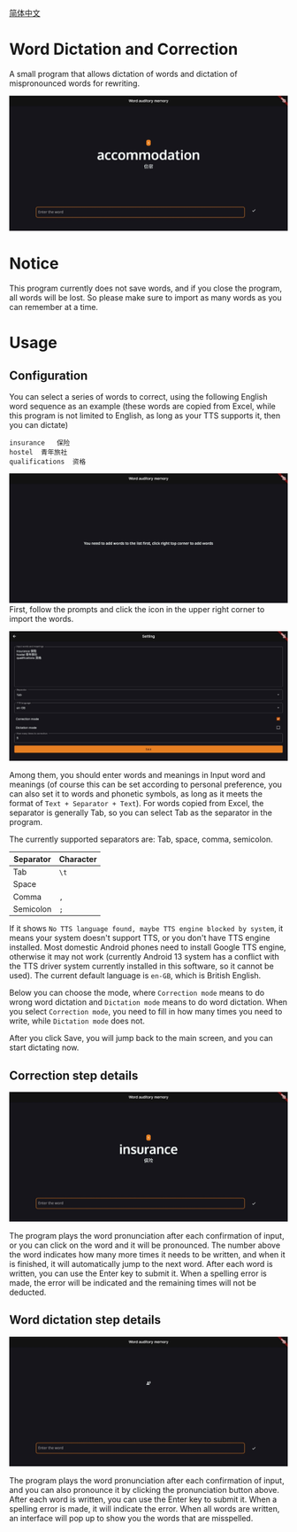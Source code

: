 [简体中文](docs/Readme_zh-cn.md)
# Word Dictation and Correction

A small program that allows dictation of words and dictation of mispronounced words for rewriting.


![Main](/image/main.jpeg)

# Notice
This program currently does not save words, and if you close the program, all words will be lost. So please make sure to import as many words as you can remember at a time.

# Usage

## Configuration

You can select a series of words to correct, using the following English word sequence as an example (these words are copied from Excel, while this program is not limited to English, as long as your TTS supports it, then you can dictate)

```text
insurance	保险
hostel	青年旅社
qualifications	资格
```
![](/image/1.jpeg)
First, follow the prompts and click the icon in the upper right corner to import the words.



![](/image/2.jpeg)

Among them, you should enter words and meanings in Input word and meanings (of course this can be set according to personal preference, you can also set it to words and phonetic symbols, as long as it meets the format of `Text + Separator + Text`). For words copied from Excel, the separator is generally Tab, so you can select Tab as the separator in the program.

The currently supported separators are: Tab, space, comma, semicolon.

| Separator | Character |
|-----------|-----------|
| Tab       | `\t`      |
| Space     | ` `       |
| Comma     | `,`       |
| Semicolon | `;`       |

If it shows `No TTS language found, maybe TTS engine blocked by system`, it means your system doesn't support TTS, or you don't have TTS engine installed. Most domestic Android phones need to install Google TTS engine, otherwise it may not work (currently Android 13 system has a conflict with the TTS driver system currently installed in this software, so it cannot be used). The current default language is `en-GB`, which is British English.

Below you can choose the mode, where `Correction mode` means to do wrong word dictation and `Dictation mode` means to do word dictation. When you select `Correction mode`, you need to fill in how many times you need to write, while `Dictation mode` does not.

After you click Save, you will jump back to the main screen, and you can start dictating now.

## Correction step details

![](/image/3.jpeg)

The program plays the word pronunciation after each confirmation of input, or you can click on the word and it will be pronounced. The number above the word indicates how many more times it needs to be written, and when it is finished, it will automatically jump to the next word. After each word is written, you can use the Enter key to submit it. When a spelling error is made, the error will be indicated and the remaining times will not be deducted.

## Word dictation step details
![](/image/4.jpeg)

The program plays the word pronunciation after each confirmation of input, and you can also pronounce it by clicking the pronunciation button above. After each word is written, you can use the Enter key to submit it. When a spelling error is made, it will indicate the error. When all words are written, an interface will pop up to show you the words that are misspelled.